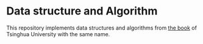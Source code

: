 # Data structure and Algorithm

This repository implements data structures and algorithms from [the book](https://dsa.cs.tsinghua.edu.cn/~deng/ds/dsacpp/) of Tsinghua University with the same name.

